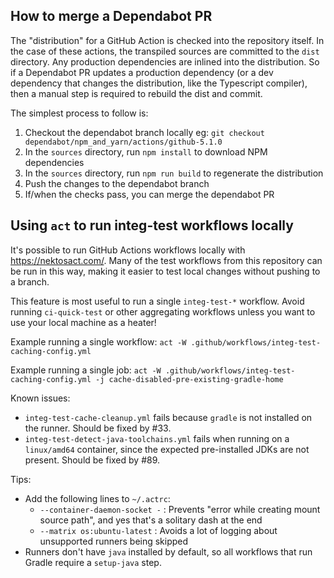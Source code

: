 ## How to merge a Dependabot PR

The "distribution" for a GitHub Action is checked into the repository itself. 
In the case of these actions, the transpiled sources are committed to the `dist` directory. 
Any production dependencies are inlined into the distribution. 
So if a Dependabot PR updates a production dependency (or a dev dependency that changes the distribution, like the Typescript compiler), 
then a manual step is required to rebuild the dist and commit.

The simplest process to follow is:
1. Checkout the dependabot branch locally eg: `git checkout dependabot/npm_and_yarn/actions/github-5.1.0`
2. In the `sources` directory, run `npm install` to download NPM dependencies
3. In the `sources` directory, run `npm run build` to regenerate the distribution
4. Push the changes to the dependabot branch
5. If/when the checks pass, you can merge the dependabot PR

## Using `act` to run integ-test workflows locally

It's possible to run GitHub Actions workflows locally with https://nektosact.com/.
Many of the test workflows from this repository can be run in this way, making it easier to
test local changes without pushing to a branch.

This feature is most useful to run a single `integ-test-*` workflow. Avoid running `ci-quick-test` or other aggregating workflows unless you want to use your local machine as a heater!

Example running a single workflow:
`act -W .github/workflows/integ-test-caching-config.yml`

Example running a single job:
`act -W .github/workflows/integ-test-caching-config.yml -j cache-disabled-pre-existing-gradle-home`

Known issues:
- `integ-test-cache-cleanup.yml` fails because `gradle` is not installed on the runner. Should be fixed by #33.
- `integ-test-detect-java-toolchains.yml` fails when running on a `linux/amd64` container, since the expected pre-installed JDKs are not present. Should be fixed by #89.

Tips:
- Add the following lines to `~/.actrc`:
    - `--container-daemon-socket -` : Prevents "error while creating mount source path", and yes that's a solitary dash at the end
    - `--matrix os:ubuntu-latest` : Avoids a lot of logging about unsupported runners being skipped
- Runners don't have `java` installed by default, so all workflows that run Gradle require a `setup-java` step.